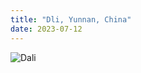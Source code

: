 ```yaml
---
title: "Dli, Yunnan, China"
date: 2023-07-12
---
```

![Dali](https://github.com/mjtsu/mjtsu.github.io/tree/master/_portfolio/images/dali.jpg)